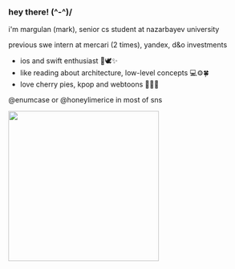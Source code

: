 ### hey there! (^-^)/

i'm margulan (mark), senior cs student at nazarbayev university

previous swe intern at mercari (2 times), yandex, d&o investments

- ios and swift enthusiast 🍎🕊✨
- like reading about architecture, low-level concepts 💻⚙️🍀
- love cherry pies, kpop and webtoons 🥧💜🌱

@enumcase or @honeylimerice in most of sns

<img src="https://user-images.githubusercontent.com/28789564/217781311-f07692c7-9adc-4665-818e-d9b9bbddd641.jpg" width="300">
